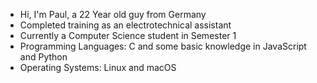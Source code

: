 - Hi, I'm Paul, a 22 Year old guy from Germany
- Completed training as an electrotechnical assistant
- Currently a Computer Science student in Semester 1
- Programming Languages: C and some basic knowledge in JavaScript and Python
- Operating Systems: Linux and macOS
